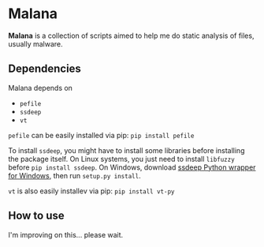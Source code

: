 
# Malana
**Malana** is a collection of scripts aimed to help me do static analysis of files, usually malware.

## Dependencies
Malana depends on
- `pefile`
- `ssdeep`
- `vt`

`pefile` can be easily installed via pip: `pip install pefile`

To install `ssdeep`, you might have to install some libraries before installing the package itself. On Linux systems,  you just need to install `libfuzzy` before `pip install ssdeep`. On Windows, download [ssdeep Python wrapper for Windows](https://github.com/MacDue/ssdeep-windows-32_64), then run `setup.py install`.

`vt` is also easily installev via pip: `pip install vt-py`

## How to use
I'm improving on this... please wait.
